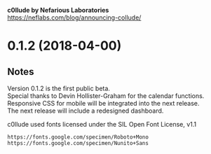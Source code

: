 **c0llude by Nefarious Laboratories**  
https://neflabs.com/blog/announcing-collude/

0.1.2 (2018-04-00)
==================

##  Notes

Version 0.1.2 is the first public beta.  
Special thanks to Devin Hollister-Graham for the calendar functions.  
Responsive CSS for mobile will be integrated into the next release.  
The next release will include a redesigned dashboard.  

c0llude used fonts licensed under the SIL Open Font License, v1.1
``` 
https://fonts.google.com/specimen/Roboto+Mono
https://fonts.google.com/specimen/Nunito+Sans
```
